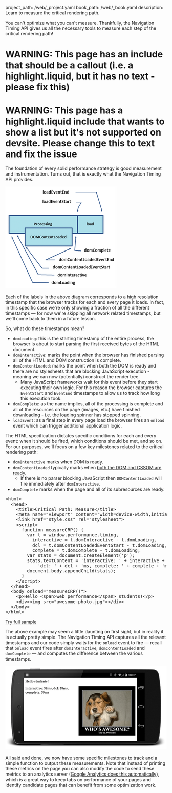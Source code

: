 project_path: /web/_project.yaml
book_path: /web/_book.yaml
description: Learn to measure the critical rendering path.

<p class="intro">
  You can't optimize what you can't measure. Thankfully, the Navigation 
  Timing API gives us all the necessary tools to measure each step of the 
  critical rendering path!
</p>

















# WARNING: This page has an include that should be a callout (i.e. a highlight.liquid, but it has no text - please fix this)



# WARNING: This page has a highlight.liquid include that wants to show a list but it's not supported on devsite. Please change this to text and fix the issue






The foundation of every solid performance strategy is good measurement and instrumentation. Turns out, that is exactly what the Navigation Timing API provides.

<img src="images/dom-navtiming.png" class="center" alt="Navigation Timing">

Each of the labels in the above diagram corresponds to a high resolution timestamp that the browser tracks for each and every page it loads. In fact, in this specific case we're only showing a fraction of all the different timestamps &mdash; for now we're skipping all network related timestamps, but we'll come back to them in a future lesson.

So, what do these timestamps mean?

* `domLoading`: this is the starting timestamp of the entire process, the
  browser is about to start parsing the first received bytes of the HTML
  document.
* `domInteractive`: marks the point when the browser has finished parsing all
  of the HTML and DOM construction is complete.
* `domContentLoaded`: marks the point when both the DOM is ready and there are no stylesheets that are blocking JavaScript execution - meaning we can now (potentially) construct the render tree.
    * Many JavaScript frameworks wait for this event before they start executing their own logic. For this reason the browser captures the `EventStart` and `EventEnd` timestamps to allow us to track how long this execution took.
* `domComplete`: as the name implies, all of the processing is complete and
  all of the resources on the page (images, etc.) have finished downloading -
  i.e. the loading spinner has stopped spinning.
* `loadEvent`: as a final step in every page load the browser fires an
  `onload` event which can trigger additional application logic.

The HTML specification dictates specific conditions for each and every event: when it should be fired, which conditions should be met, and so on. For our purposes, we'll focus on a few key milestones related to the critical rendering path:

* `domInteractive` marks when DOM is ready.
* `domContentLoaded` typically marks when [both the DOM and CSSOM are ready](http://calendar.perfplanet.com/2012/deciphering-the-critical-rendering-path/).
    * If there is no parser blocking JavaScript then `DOMContentLoaded` will fire immediately after `domInteractive`.
* `domComplete` marks when the page and all of its subresources are ready.

<!-- Span required to prevent rest of page from being indented.
  https://github.com/google/WebFundamentals/issues/1873 -->
<span></span>


  <div dir="ltr" class="highlight-module highlight-module--code highlight-module--right">
      <div class="highlight"><pre><span class="nt">&lt;html&gt;</span>
  <span class="nt">&lt;head&gt;</span>
    <span class="nt">&lt;title&gt;</span>Critical Path: Measure<span class="nt">&lt;/title&gt;</span>
    <span class="nt">&lt;meta</span> <span class="na">name=</span><span class="s">&quot;viewport&quot;</span> <span class="na">content=</span><span class="s">&quot;width=device-width,initial-scale=1&quot;</span><span class="nt">&gt;</span>
    <span class="nt">&lt;link</span> <span class="na">href=</span><span class="s">&quot;style.css&quot;</span> <span class="na">rel=</span><span class="s">&quot;stylesheet&quot;</span><span class="nt">&gt;</span>
    <span class="nt">&lt;script&gt;</span>
      <span class="kd">function</span> <span class="nx">measureCRP</span><span class="p">()</span> <span class="p">{</span>
        <span class="kd">var</span> <span class="nx">t</span> <span class="o">=</span> <span class="nb">window</span><span class="p">.</span><span class="nx">performance</span><span class="p">.</span><span class="nx">timing</span><span class="p">,</span>
          <span class="nx">interactive</span> <span class="o">=</span> <span class="nx">t</span><span class="p">.</span><span class="nx">domInteractive</span> <span class="o">-</span> <span class="nx">t</span><span class="p">.</span><span class="nx">domLoading</span><span class="p">,</span>
          <span class="nx">dcl</span> <span class="o">=</span> <span class="nx">t</span><span class="p">.</span><span class="nx">domContentLoadedEventStart</span> <span class="o">-</span> <span class="nx">t</span><span class="p">.</span><span class="nx">domLoading</span><span class="p">,</span>
          <span class="nx">complete</span> <span class="o">=</span> <span class="nx">t</span><span class="p">.</span><span class="nx">domComplete</span> <span class="o">-</span> <span class="nx">t</span><span class="p">.</span><span class="nx">domLoading</span><span class="p">;</span>
        <span class="kd">var</span> <span class="nx">stats</span> <span class="o">=</span> <span class="nb">document</span><span class="p">.</span><span class="nx">createElement</span><span class="p">(</span><span class="s1">&#39;p&#39;</span><span class="p">);</span>
        <span class="nx">stats</span><span class="p">.</span><span class="nx">textContent</span> <span class="o">=</span> <span class="s1">&#39;interactive: &#39;</span> <span class="o">+</span> <span class="nx">interactive</span> <span class="o">+</span> <span class="s1">&#39;ms, &#39;</span> <span class="o">+</span>
            <span class="s1">&#39;dcl: &#39;</span> <span class="o">+</span> <span class="nx">dcl</span> <span class="o">+</span> <span class="s1">&#39;ms, complete: &#39;</span> <span class="o">+</span> <span class="nx">complete</span> <span class="o">+</span> <span class="s1">&#39;ms&#39;</span><span class="p">;</span>
        <span class="nb">document</span><span class="p">.</span><span class="nx">body</span><span class="p">.</span><span class="nx">appendChild</span><span class="p">(</span><span class="nx">stats</span><span class="p">);</span>
      <span class="p">}</span>
    <span class="nt">&lt;/script&gt;</span>
  <span class="nt">&lt;/head&gt;</span>
  <span class="nt">&lt;body</span> <span class="na">onload=</span><span class="s">&quot;measureCRP()&quot;</span><span class="nt">&gt;</span>
    <span class="nt">&lt;p&gt;</span>Hello <span class="nt">&lt;span&gt;</span>web performance<span class="nt">&lt;/span&gt;</span> students!<span class="nt">&lt;/p&gt;</span>
    <span class="nt">&lt;div&gt;&lt;img</span> <span class="na">src=</span><span class="s">&quot;awesome-photo.jpg&quot;</span><span class="nt">&gt;&lt;/div&gt;</span>
  <span class="nt">&lt;/body&gt;</span>
<span class="nt">&lt;/html&gt;</span>
</pre></div>
      <p>
        <a class="highlight-module__cta mdl-button mdl-js-button mdl-button--raised mdl-button--colored" href="/web/resources/samples/fundamentals/performance/critical-rendering-path/measure_crp.html">Try full sample</a>
      </p>
  </div>



The above example may seem a little daunting on first sight, but in reality it is actually pretty simple. The Navigation Timing API captures all the relevant timestamps and our code simply waits for the `onload` event to fire &mdash; recall that `onload` event fires after `domInteractive`, `domContentLoaded` and `domComplete` &mdash; and computes the difference between the various timestamps.

<img src="images/device-navtiming-small.png" class="center" alt="NavTiming demo">

All said and done, we now have some specific milestones to track and a simple function to output these measurements. Note that instead of printing these metrics on the page you can also modify the code to send these metrics to an analytics server ([Google Analytics does this automatically](https://support.google.com/analytics/answer/1205784?hl=en)), which is a great way to keep tabs on performance of your pages and identify candidate pages that can benefit from some optimization work.


